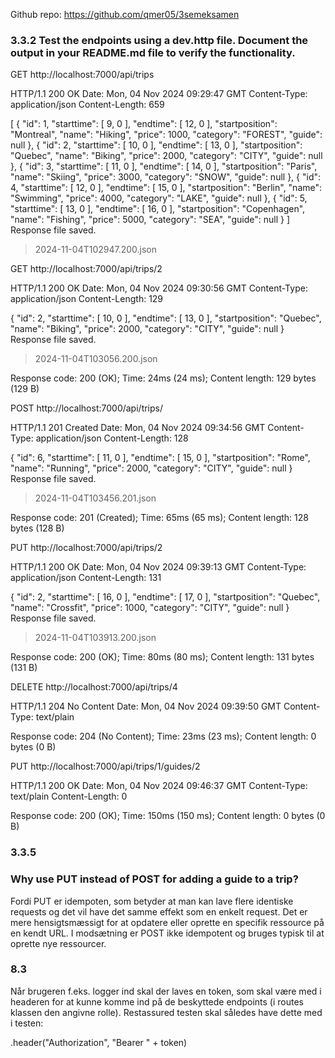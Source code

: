 Github repo: https://github.com/qmer05/3semeksamen

### 3.3.2 Test the endpoints using a dev.http file. Document the output in your README.md file to verify the functionality.

GET http://localhost:7000/api/trips

HTTP/1.1 200 OK
Date: Mon, 04 Nov 2024 09:29:47 GMT
Content-Type: application/json
Content-Length: 659

[
{
"id": 1,
"starttime": [
9,
0
],
"endtime": [
12,
0
],
"startposition": "Montreal",
"name": "Hiking",
"price": 1000,
"category": "FOREST",
"guide": null
},
{
"id": 2,
"starttime": [
10,
0
],
"endtime": [
13,
0
],
"startposition": "Quebec",
"name": "Biking",
"price": 2000,
"category": "CITY",
"guide": null
},
{
"id": 3,
"starttime": [
11,
0
],
"endtime": [
14,
0
],
"startposition": "Paris",
"name": "Skiing",
"price": 3000,
"category": "SNOW",
"guide": null
},
{
"id": 4,
"starttime": [
12,
0
],
"endtime": [
15,
0
],
"startposition": "Berlin",
"name": "Swimming",
"price": 4000,
"category": "LAKE",
"guide": null
},
{
"id": 5,
"starttime": [
13,
0
],
"endtime": [
16,
0
],
"startposition": "Copenhagen",
"name": "Fishing",
"price": 5000,
"category": "SEA",
"guide": null
}
]
Response file saved.
> 2024-11-04T102947.200.json

GET http://localhost:7000/api/trips/2

HTTP/1.1 200 OK
Date: Mon, 04 Nov 2024 09:30:56 GMT
Content-Type: application/json
Content-Length: 129

{
"id": 2,
"starttime": [
10,
0
],
"endtime": [
13,
0
],
"startposition": "Quebec",
"name": "Biking",
"price": 2000,
"category": "CITY",
"guide": null
}
Response file saved.
> 2024-11-04T103056.200.json

Response code: 200 (OK); Time: 24ms (24 ms); Content length: 129 bytes (129 B)

POST http://localhost:7000/api/trips/

HTTP/1.1 201 Created
Date: Mon, 04 Nov 2024 09:34:56 GMT
Content-Type: application/json
Content-Length: 128

{
"id": 6,
"starttime": [
11,
0
],
"endtime": [
15,
0
],
"startposition": "Rome",
"name": "Running",
"price": 2000,
"category": "CITY",
"guide": null
}
Response file saved.
> 2024-11-04T103456.201.json

Response code: 201 (Created); Time: 65ms (65 ms); Content length: 128 bytes (128 B)

PUT http://localhost:7000/api/trips/2

HTTP/1.1 200 OK
Date: Mon, 04 Nov 2024 09:39:13 GMT
Content-Type: application/json
Content-Length: 131

{
"id": 2,
"starttime": [
16,
0
],
"endtime": [
17,
0
],
"startposition": "Quebec",
"name": "Crossfit",
"price": 1000,
"category": "CITY",
"guide": null
}
Response file saved.
> 2024-11-04T103913.200.json

Response code: 200 (OK); Time: 80ms (80 ms); Content length: 131 bytes (131 B)

DELETE http://localhost:7000/api/trips/4

HTTP/1.1 204 No Content
Date: Mon, 04 Nov 2024 09:39:50 GMT
Content-Type: text/plain

<Response body is empty>

Response code: 204 (No Content); Time: 23ms (23 ms); Content length: 0 bytes (0 B)


PUT http://localhost:7000/api/trips/1/guides/2

HTTP/1.1 200 OK
Date: Mon, 04 Nov 2024 09:46:37 GMT
Content-Type: text/plain
Content-Length: 0

<Response body is empty>

Response code: 200 (OK); Time: 150ms (150 ms); Content length: 0 bytes (0 B)

### 3.3.5
### Why use PUT instead of POST for adding a guide to a trip?

Fordi PUT er idempoten, som betyder at man kan lave flere identiske requests og det vil
have det samme effekt som en enkelt request. Det er mere hensigtsmæssigt for at opdatere eller
oprette en specifik ressource på en kendt URL. I modsætning er POST ikke idempotent
og bruges typisk til at oprette nye ressourcer.

### 8.3
Når brugeren f.eks. logger ind skal der laves en token, som skal være med i headeren 
for at kunne komme ind på de beskyttede endpoints (i routes klassen den angivne rolle). 
Restassured testen skal således have dette med i testen:

.header("Authorization", "Bearer " + token)
